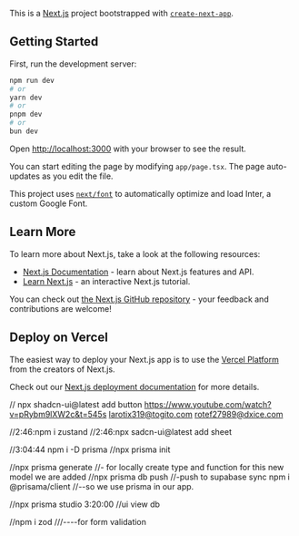 This is a [Next.js](https://nextjs.org/) project bootstrapped with [`create-next-app`](https://github.com/vercel/next.js/tree/canary/packages/create-next-app).

## Getting Started

First, run the development server:

```bash
npm run dev
# or
yarn dev
# or
pnpm dev
# or
bun dev
```

Open [http://localhost:3000](http://localhost:3000) with your browser to see the result.

You can start editing the page by modifying `app/page.tsx`. The page auto-updates as you edit the file.

This project uses [`next/font`](https://nextjs.org/docs/basic-features/font-optimization) to automatically optimize and load Inter, a custom Google Font.

## Learn More

To learn more about Next.js, take a look at the following resources:

- [Next.js Documentation](https://nextjs.org/docs) - learn about Next.js features and API.
- [Learn Next.js](https://nextjs.org/learn) - an interactive Next.js tutorial.

You can check out [the Next.js GitHub repository](https://github.com/vercel/next.js/) - your feedback and contributions are welcome!

## Deploy on Vercel

The easiest way to deploy your Next.js app is to use the [Vercel Platform](https://vercel.com/new?utm_medium=default-template&filter=next.js&utm_source=create-next-app&utm_campaign=create-next-app-readme) from the creators of Next.js.

Check out our [Next.js deployment documentation](https://nextjs.org/docs/deployment) for more details.

//
npx shadcn-ui@latest add button
https://www.youtube.com/watch?v=pRybm9lXW2c&t=545s
larotix319@togito.com
rotef27989@dxice.com

//2:46:npm i zustand
//2:46:npx sadcn-ui@latest add sheet

//3:04:44 npm i -D prisma
//npx prisma init

//npx prisma generate //- for locally create type and function for this new model we are added
//npx prisma db push //-push to supabase sync
npm i @prisama/client //--so we use prisma in our app.

//npx prisma studio 3:20:00 //ui view db

//npm i zod ///----for form validation

